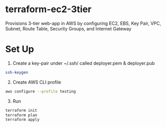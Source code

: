 # terraform-ec2-3tier
Provisions 3-tier web-app in AWS by configuring EC2, EBS, Key Pair, VPC, Subnet, Route Table, Security Groups, and Internet Gateway

# Set Up
1. Create a key-pair under ~/.ssh/ called deployer.pem & deployer.pub
```bash
ssh-keygen
```

2. Create AWS CLI profile
```bash
aws configure --profile testing
```

3. Run
```bash
terraform init
terraform plan
terraform apply
```
